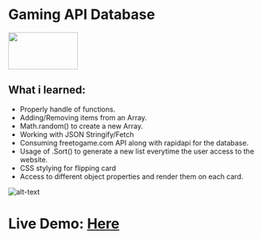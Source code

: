 # Gaming API Database

<img src="https://user-images.githubusercontent.com/30186107/29488525-f55a69d0-84da-11e7-8a39-5476f663b5eb.png" width="140" height="75">

## What i learned:
* Properly handle of functions.
*  Adding/Removing items from an Array.
*  Math.random() to create a new Array.
*  Working with JSON Stringify/Fetch
*  Consuming freetogame.com API along with rapidapi for the database.
*  Usage of .Sort() to generate a new list everytime the user access to the website.
*  CSS stylying for flipping card
*  Access to different object properties and render them on each card.

![alt-text](https://github.com/hditano/Gaming-DB/blob/main/Gaming_Api.gif)





# Live Demo: [Here](https://hditano.github.io/Gaming-DB/)
